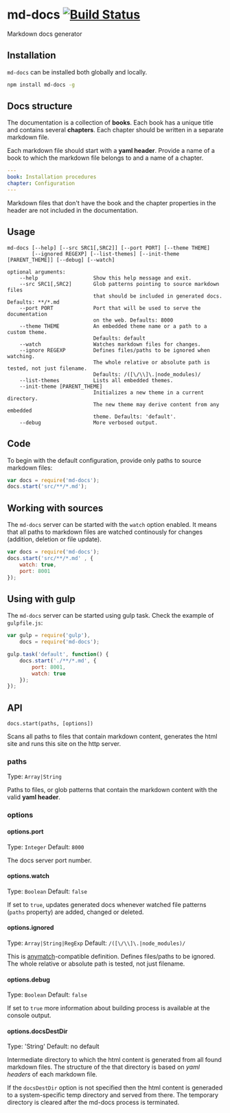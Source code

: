 md-docs [![Build Status](https://travis-ci.org/skuligowski/md-docs.svg?branch=master)](https://travis-ci.org/skuligowski/md-docs)
=======
Markdown docs generator

## Installation

`md-docs` can be installed both globally and locally. 

```bash
npm install md-docs -g
```

## Docs structure

The documentation is a collection of **books**. Each book has a unique title and contains several **chapters**. Each chapter should be written in a separate markdown file.

Each markdown file should start with a **yaml header**. Provide a name of a book to which the markdown file belongs to and a name of a chapter.

```yaml
---
book: Installation procedures
chapter: Configuration
---
```

Markdown files that don't have the book and the chapter properties in the header are not included in the documentation.

## Usage

```
md-docs [--help] [--src SRC1[,SRC2]] [--port PORT] [--theme THEME] 
        [--ignored REGEXP] [--list-themes] [--init-theme [PARENT_THEME]] [--debug] [--watch]

optional arguments:
    --help                  Show this help message and exit.
    --src SRC1[,SRC2]       Glob patterns pointing to source markdown files
                            that should be included in generated docs. Defaults: **/*.md
    --port PORT             Port that will be used to serve the documentation 
                            on the web. Defaults: 8000
    --theme THEME           An embedded theme name or a path to a custom theme.
                            Defaults: default
    --watch                 Watches markdown files for changes.
    --ignore REGEXP         Defines files/paths to be ignored when watching. 
                            The whole relative or absolute path is tested, not just filename. 
                            Defaults: /([\/\\]\.|node_modules)/
    --list-themes           Lists all embedded themes.
    --init-theme [PARENT_THEME]
                            Initializes a new theme in a current directory. 
                            The new theme may derive content from any embedded
                            theme. Defaults: 'default'.
    --debug                 More verbosed output.
```



## Code

To begin with the default configuration, provide only paths to source markdown files:

```javascript
var docs = require('md-docs');
docs.start('src/**/*.md');
```


## Working with sources

The `md-docs` server can be started with the `watch` option enabled. It means that all paths to markdown files are watched continously for changes (addition, deletion or file update).

```javascript
var docs = require('md-docs');
docs.start('src/**/*.md' , {
    watch: true,
    port: 8001
});
```

## Using with gulp

The `md-docs` server can be started using gulp task. Check the example of `gulpfile.js`:

```javascript
var gulp = require('gulp'),
    docs = require('md-docs');

gulp.task('default', function() {
    docs.start('./**/*.md', { 
        port: 8001, 
        watch: true 
    });
});
```

## API

`docs.start(paths, [options])`

Scans all paths to files that contain markdown content, generates the html site and runs this site on the http server. 

### paths

Type: `Array|String`

Paths to files, or glob patterns that contain the markdown content with the valid **yaml header**.

### options

#### options.port

Type: `Integer`
Default: `8000`

The docs server port number.

#### options.watch

Type: `Boolean`
Default: `false`

If set to `true`, updates generated docs whenever watched file patterns (`paths` property) are added, changed or deleted.

#### options.ignored

Type: `Array|String|RegExp`
Default: `/([\/\\]\.|node_modules)/`

This is [anymatch](https://github.com/es128/anymatch)-compatible definition. Defines files/paths to be ignored. The whole relative or absolute path is tested, not just filename.

#### options.debug

Type: `Boolean`
Default: `false`

If set to `true` more information about building process is available at the console output.

#### options.docsDestDir

Type: 'String'
Default: no default

Intermediate directory to which the html content is generated from all found markdown files. The structure of the that directory is based on *yaml headers* of each markdown file.

If the `docsDestDir` option is not specified then the html content is generaded to a system-specific temp directory and served from there. The temporary directory is cleared after the md-docs process is terminated.


